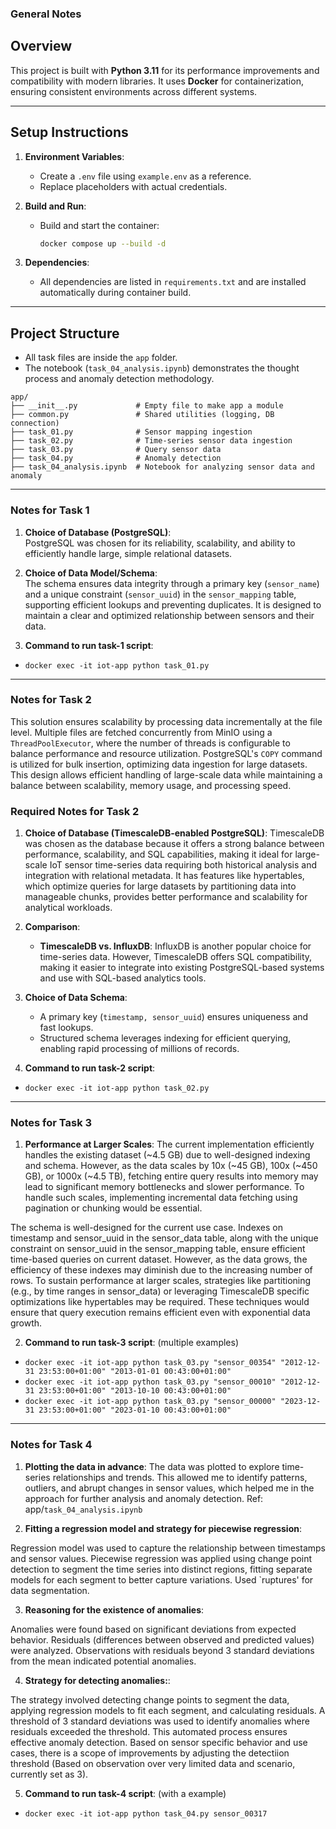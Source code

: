 ### General Notes

## **Overview**
This project is built with **Python 3.11** for its performance improvements and compatibility with modern libraries. It uses **Docker** for containerization, ensuring consistent environments across different systems.

---

## **Setup Instructions**
1. **Environment Variables**:
   - Create a `.env` file using `example.env` as a reference.
   - Replace placeholders with actual credentials.

2. **Build and Run**:
   - Build and start the container:
     ```bash
     docker compose up --build -d
     ```

3. **Dependencies**:
   - All dependencies are listed in `requirements.txt` and are installed automatically during container build.

---

## **Project Structure**

- All task files are inside the `app` folder.
- The notebook (`task_04_analysis.ipynb`) demonstrates the thought process and anomaly detection methodology.

```
app/
├── __init__.py             # Empty file to make app a module
├── common.py               # Shared utilities (logging, DB connection)
├── task_01.py              # Sensor mapping ingestion
├── task_02.py              # Time-series sensor data ingestion
├── task_03.py              # Query sensor data
├── task_04.py              # Anomaly detection
├── task_04_analysis.ipynb  # Notebook for analyzing sensor data and anomaly

```

---

### Notes for Task 1

1. **Choice of Database (PostgreSQL)**:  
   PostgreSQL was chosen for its reliability, scalability, and ability to efficiently handle large, simple relational datasets.

2. **Choice of Data Model/Schema**:  
   The schema ensures data integrity through a primary key (`sensor_name`) and a unique constraint (`sensor_uuid`) in the `sensor_mapping` table, supporting efficient lookups and preventing duplicates. It is designed to maintain a clear and optimized relationship between sensors and their data.

2. **Command to run task-1 script**:  
-  `docker exec -it iot-app python task_01.py`

---

### Notes for Task 2

This solution ensures scalability by processing data incrementally at the file level. Multiple files are fetched concurrently from MinIO using a `ThreadPoolExecutor`, where the number of threads is configurable to balance performance and resource utilization. PostgreSQL's `COPY` command is utilized for bulk insertion, optimizing data ingestion for large datasets. This design allows efficient handling of large-scale data while maintaining a balance between scalability, memory usage, and processing speed.

### **Required Notes for Task 2**

1. **Choice of Database (TimescaleDB-enabled PostgreSQL)**:
   TimescaleDB was chosen as the database because it offers a strong balance between performance, scalability, and SQL capabilities, making it ideal for large-scale IoT sensor time-series data requiring both historical analysis and integration with relational metadata.
   It has features like hypertables, which optimize queries for large datasets by partitioning data into manageable chunks, provides better performance and scalability for analytical workloads.


2. **Comparison**:
   - **TimescaleDB vs. InfluxDB**: InfluxDB is another popular choice for time-series data. However, TimescaleDB offers SQL compatibility, making it easier to integrate into existing PostgreSQL-based systems and use with SQL-based analytics tools.
 

3. **Choice of Data Schema**:
   - A primary key (`timestamp, sensor_uuid`) ensures uniqueness and fast lookups.
   - Structured schema leverages indexing for efficient querying, enabling rapid processing of millions of records.

4. **Command to run task-2 script**:
- `docker exec -it iot-app python task_02.py`

---


### Notes for Task 3

1. **Performance at Larger Scales**:
The current implementation efficiently handles the existing dataset (~4.5 GB) due to well-designed indexing and schema. However, as the data scales by 10x (~45 GB), 100x (~450 GB), or 1000x (~4.5 TB), fetching entire query results into memory may lead to significant memory bottlenecks and slower performance. To handle such scales, implementing incremental data fetching using pagination or chunking would be essential.

The schema is well-designed for the current use case. Indexes on timestamp and sensor_uuid in the sensor_data table, along with the unique constraint on sensor_uuid in the sensor_mapping table, ensure efficient time-based queries on current dataset.
However, as the data grows, the efficiency of these indexes may diminish due to the increasing number of rows. To sustain performance at larger scales, strategies like partitioning (e.g., by time ranges in sensor_data) or leveraging TimescaleDB specific optimizations like hypertables may be required. These techniques would ensure that query execution remains efficient even with exponential data growth.

2. **Command to run task-3 script**: (multiple examples)
- `docker exec -it iot-app python task_03.py "sensor_00354" "2012-12-31 23:53:00+01:00" "2013-01-01 00:43:00+01:00"`
- `docker exec -it iot-app python task_03.py "sensor_00010" "2012-12-31 23:53:00+01:00" "2013-10-10 00:43:00+01:00"`
- `docker exec -it iot-app python task_03.py "sensor_00000" "2023-12-31 23:53:00+01:00" "2023-01-10 00:43:00+01:00"`

---

### Notes for Task 4

1. **Plotting the data in advance**:
The data was plotted to explore time-series relationships and trends. This allowed me to identify patterns, outliers, and abrupt changes in sensor values, which helped me in the approach for further analysis and anomaly detection. Ref: app/`task_04_analysis.ipynb`

2. **Fitting a regression model and strategy for piecewise regression**:

Regression model was used to capture the relationship between timestamps and sensor values. Piecewise regression was applied using change point detection to segment the time series into distinct regions, fitting separate models for each segment to better capture variations. Used `ruptures' for data segmentation. 

3. **Reasoning for the existence of anomalies**:

Anomalies were found based on significant deviations from expected behavior. Residuals (differences between observed and predicted values) were analyzed. Observations with residuals beyond 3 standard deviations from the mean indicated potential anomalies.

4. **Strategy for detecting anomalies:**:

The strategy involved detecting change points to segment the data, applying regression models to fit each segment, and calculating residuals. A threshold of 3 standard deviations was used to identify anomalies where residuals exceeded the threshold. This automated process ensures effective anomaly detection.
Based on sensor specific behavior and use cases, there is a scope of improvements by adjusting the detectiion threshold (Based on observation over very limited data and scenario, currently set as 3).

5. **Command to run task-4 script**: (with a example)
- `docker exec -it iot-app python task_04.py sensor_00317`